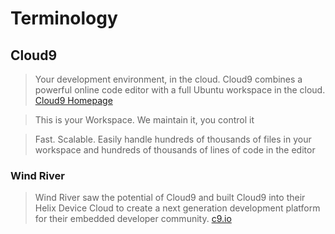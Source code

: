 # Terminology

## Cloud9

> Your development environment, in the cloud. Cloud9 combines a powerful online code editor with a full Ubuntu workspace in the cloud. [Cloud9 Homepage](https://c9.io/)

> This is your Workspace. We maintain it, you control it

> Fast. Scalable. Easily handle hundreds of thousands of files in your workspace and hundreds of thousands of lines of code in the editor

### Wind River

> Wind River saw the potential of Cloud9 and built Cloud9 into their Helix Device Cloud to create a next generation development platform for their embedded developer community. [c9.io](https://c9.io/blog/2015-a-year-of-living-learningly/)
